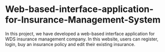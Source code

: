 # Web-based-interface-application-for-Insurance-Management-System
In this project, we have developed a web-based interface application for WDS insurance management company. In this website, users can register, login, buy an insurance policy and edit their existing insurance.  
